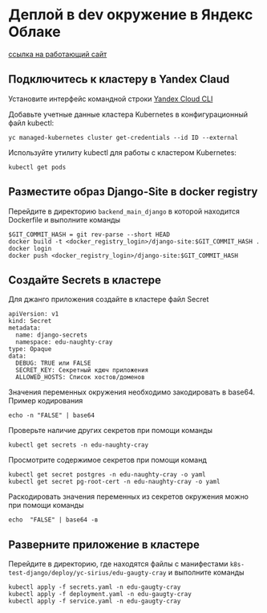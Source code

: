 # Деплой в dev окружение в Яндекс Облаке
[ссылка на работающий сайт](https://edu-naughty-cray.sirius-k8s.dvmn.org/ )

## Подключитесь к кластеру в Yandex Claud

Установите интерфейс командной строки [Yandex Cloud CLI](https://yandex.cloud/ru/docs/cli/quickstart#install)

Добавьте учетные данные кластера Kubernetes в конфигурационный файл kubectl:

```
yc managed-kubernetes cluster get-credentials --id ID --external
```

Используйте утилиту kubectl для работы с кластером Kubernetes:

```
kubectl get pods
```

## Разместите образ Django-Site в docker registry

Перейдите в директорию `backend_main_django` в которой находится Dockerfile
 и выполните команды
```shell
$GIT_COMMIT_HASH = git rev-parse --short HEAD
docker build -t <docker_registry_login>/django-site:$GIT_COMMIT_HASH .
docker login
docker push <docker_registry_login>/django-site:$GIT_COMMIT_HASH 
```
## Создайте Secrets в кластере 

Для джанго приложения создайте в кластере файл Secret 
```shell
apiVersion: v1
kind: Secret
metadata:
  name: django-secrets
  namespace: edu-naughty-cray
type: Opaque
data:
  DEBUG: TRUE или FALSE
  SECRET_KEY: Секретный кдюч приложения
  ALLOWED_HOSTS: Список хостов/доменов
```
Значения переменных окружения необходимо закодировать в base64.
Пример кодирования
```shell
echo -n "FALSE" | base64
```
Проверьте наличие других секретов при помощи команды
```shell
kubectl get secrets -n edu-naughty-cray
```
Просмотрите содержимое секретов при помощи команд
```shell
kubectl get secret postgres -n edu-naughty-cray -o yaml
kubectl get secret pg-root-cert -n edu-naughty-cray -o yaml
```
Раскодировать значения переменных из секретов окружения можно при помощи команды
```shell
echo  "FALSE" | base64 -в
```
## Разверните приложение в кластере

Перейдите в директорию, где находятся файлы с манифестами `k8s-test-django/deploy/yc-sirius/edu-gaugty-cray` и выполните команды
```shell
kubectl apply -f secrets.yaml -n edu-gaugty-cray
kubectl apply -f deployment.yaml -n edu-gaugty-cray
kubectl apply -f service.yaml -n edu-gaugty-cray
```